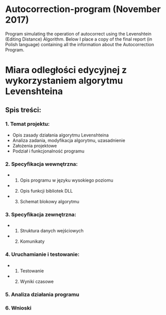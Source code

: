 # Autocorrection-program (November 2017)
Program simulating the operation of autocorrect using the Levenshtein (Editing Distance) Algorithm. 
Below I place a copy of the final report (in Polish language) containing all the information about the Autocorrection Program.



Miara odległości edycyjnej z wykorzystaniem algorytmu Levenshteina
==================================================================

## Spis treści:


### 1. Temat projektu:
   - Opis zasady działania algorytmu Levenshteina
   - Analiza zadania, modyfikacja algorytmu, uzasadnienie
   - Założenia projektowe
   - Podział i funkcjonalność programu

### 2. Specyfikacja wewnętrzna:
   - 1. Opis programu w języku wysokiego poziomu
   - 2. Opis funkcji bibliotek DLL
   - 3. Schemat blokowy algorytmu

### 3. Specyfikacja zewnętrzna:
   - 1. Struktura danych wejściowych
   - 2. Komunikaty

### 4. Uruchamianie i testowanie:
- 1. Testowanie
- 2. Wyniki czasowe

### 5. Analiza działania programu

### 6. Wnioski
